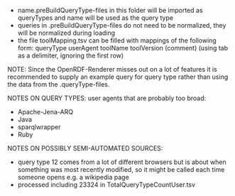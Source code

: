 - name.preBuildQueryType-files in this folder will be imported as queryTypes and name will be used as the query type
- queries in .preBuildQueryType-files do not need to be normalized, they will be normalized during loading
- the file toolMapping.tsv can be filled with mappings of the following form:
queryType   userAgent   toolName    toolVersion (comment) (using tab as a delimiter, ignoring the first row)

NOTE: Since the OpenRDF-Renderer misses out on a lot of features it is recommended to supply an example query for query type rather than using the data from the .queryType-files.

NOTES ON QUERY TYPES:
user agents that are probably too broad:
- Apache-Jena-ARQ
- Java
- sparqlwrapper
- Ruby

NOTES ON POSSIBLY SEMI-AUTOMATED SOURCES:
- query type 12 comes from a lot of different browsers but is about when something was most recently modified, so it might be called each time someone opens e.g. a wikipedia page
- processed including 23324 in TotalQueryTypeCountUser.tsv
